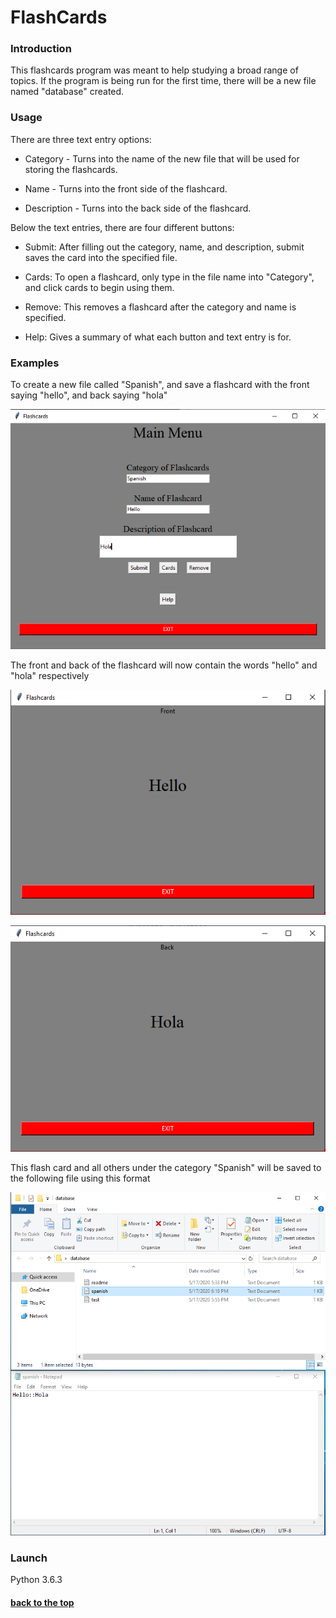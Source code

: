 # FlashCards

### Introduction
This flashcards program was meant to help studying a broad range of topics. If the program is being run for the first time, there will be a new file named "database" created. 


### Usage

There are three text entry options:

* Category - Turns into the name of the new file that will be used for storing the flashcards.

* Name - Turns into the front side of the flashcard.

* Description - Turns into the back side of the flashcard.

Below the text entries, there are four different buttons:

* Submit: After filling out the category, name, and description, submit saves the card into the specified file.

* Cards: To open a flashcard, only type in the file name into "Category", and click cards to begin using them.

* Remove: This removes a flashcard after the category and name is specified.

* Help: Gives a summary of what each button and text entry is for.

### Examples

To create a new file called "Spanish", and save a flashcard with the front saying "hello", and back saying "hola"

![](/images/submission.png)

The front and back of the flashcard will now contain the words "hello" and "hola" respectively

![](/images/front.png)

![](/images/back.png)

This flash card and all others under the category "Spanish" will be saved to the following file using this format

![](/images/Directory.png)

### Launch

Python 3.6.3

#### [back to the top](#flashcards)
